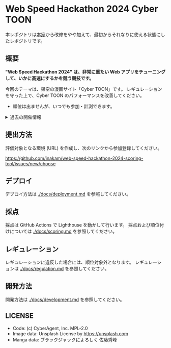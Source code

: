 # Web Speed Hackathon 2024 Cyber TOON

本レポジトリは[本家](https://github.com/CyberAgentHack/web-speed-hackathon-2024)から改修をやや加えて、最初からそれなりに使える状態にしたレポジトリです。

## 概要

**"Web Speed Hackathon 2024" は、非常に重たい Web アプリをチューニングして、いかに高速にするかを競う競技です。**

今回のテーマは、架空の漫画サイト「Cyber TOON」です。
レギュレーションを守った上で、Cyber TOON のパフォーマンスを改善してください。

- 順位は出ませんが、いつでも参加・計測できます。

<details>
<summary>過去の開催情報</summary>

- 開催日程 | 2024/03/23 10:30 JST - 2024/03/24 17:30 JST
- 募集要項 | https://cyberagent.connpass.com/event/300386
- リーダーボード・順位表 | https://web-speed-hackathon-scoring-server-2024.fly.dev/

</details>

## 提出方法

評価対象となる環境 (URL) を作成し、次のリンクから参加登録してください。

https://github.com/inakam/web-speed-hackathon-2024-scoring-tool/issues/new/choose

## デプロイ

デプロイ方法は [./docs/deployment.md](./docs/deployment.md) を参照してください。

## 採点

採点は GitHub Actions で Lighthouse を動かして行います。
採点および順位付けについては [./docs/scoring.md](./docs/scoring.md) を参照してください。

## レギュレーション

レギュレーションに違反した場合には、順位対象外となります。
レギュレーションは [./docs/regulation.md](./docs/regulation.md) を参照してください。

## 開発方法

開発方法は [./docs/development.md](./docs/development.md) を参照してください。

## LICENSE

- Code: (c) CyberAgent, Inc. MPL-2.0
- Image data: Unsplash License by https://unsplash.com
- Manga data: ブラックジャックによろしく 佐藤秀峰
